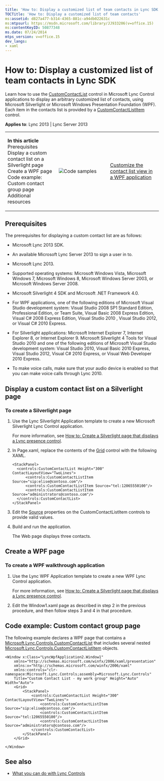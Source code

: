 ```yaml
---
title: 'How to: Display a customized list of team contacts in Lync SDK'
TOCTitle: 'How to: Display a customized list of team contacts'
ms:assetid: d827a477-b314-4365-881c-a94db022631c
ms:mtpsurl: https://msdn.microsoft.com/library/JJ933206(v=office.15)
ms:contentKeyID: 50877348
ms.date: 07/24/2014
mtps_version: v=office.15
dev_langs:
- xaml
---
```


# How to: Display a customized list of team contacts in Lync SDK

Learn how to use the [CustomContactList](https://msdn.microsoft.com/library/hh346321\(v=office.15\)) control in Microsoft Lync Control applications to display an arbitrary customized list of contacts, using Microsoft Silverlight or Microsoft Windows Presentation Foundation (WPF). Each item in the contacts list is provided by a [CustomContactListItem](https://msdn.microsoft.com/library/hh346017\(v=office.15\)) control.



**Applies to**: Lync 2013 | Lync Server 2013

<table>
<colgroup>
<col style="width: 33%" />
<col style="width: 33%" />
<col style="width: 33%" />
</colgroup>
<tbody>
<tr class="odd">
<td><p><strong>In this article</strong><br />
Prerequisites<br />
Display a custom contact list on a Silverlight page<br />
Create a WPF page<br />
Code example: Custom contact group page<br />
Additional resources</p></td>
<td><p><img src="images/JJ933112.mod_icon_CodeGallery(Office.15).png" title="Code samples" alt="Code samples" /></p></td>
<td><p><a href="http://code.msdn.microsoft.com/lync-2013-customize-the-1ad7a5d3">Customize the contact list view in a WPF application</a></p></td>
</tr>
</tbody>
</table>

## Prerequisites

The prerequisites for displaying a custom contact list are as follows:

  - Microsoft Lync 2013 SDK.

  - An available Microsoft Lync Server 2013 to sign a user in to.

  - Microsoft Lync 2013.

  - Supported operating systems: Microsoft Windows Vista, Microsoft Windows 7, Microsoft Windows 8, Microsoft Windows Server 2003, or Microsoft Windows Server 2008.

  - Microsoft Silverlight 4 SDK and Microsoft .NET Framework 4.0.

  - For WPF applications, one of the following editions of Microsoft Visual Studio development system: Visual Studio 2008 SP1 Standard Edition, Professional Edition, or Team Suite, Visual Basic 2008 Express Edition, Visual C\# 2008 Express Edition, Visual Studio 2010 , Visual Studio 2012, or Visual C\# 2010 Express.

  - For Silverlight applications: Microsoft Internet Explorer 7, Internet Explorer 8, or Internet Explorer 9. Microsoft Silverlight 4 Tools for Visual Studio 2010 and one of the following editions of Microsoft Visual Studio development system: Visual Studio 2010, Visual Basic 2010 Express, Visual Studio 2012, Visual C\# 2010 Express, or Visual Web Developer 2010 Express.

  - To make voice calls, make sure that your audio device is enabled so that you can make voice calls through Lync 2010.

## Display a custom contact list on a Silverlight page

### To create a Silverlight page

1.  Use the Lync Silverlight Application template to create a new Microsoft Silverlight Lync Control application.
    
    For more information, see [How to: Create a Silverlight page that displays a Lync presence control](how-to-create-a-silverlight-page-that-displays-a-lync-presence-control.md).

2.  In Page.xaml, replace the contents of the [Grid](http://msdn2.microsoft.com/library/ms610550) control with the following XAML.
    
    ```xaml
    <StackPanel>
      <controls:CustomContactList Height="300" ContactLayoutView="TwoLines">
          <controls:CustomContactListItem Source="sip:elise@contoso.com"/>
          <controls:CustomContactListItem Source="tel:12065550100"/>
          <controls:CustomContactListItem Source="administrators@contoso.com"/>
      </controls:CustomContactList>
    </StackPanel>
    ```

3.  Edit the [Source](https://msdn.microsoft.com/library/hh363511\(v=office.15\)) properties on the CustomContactListItem controls to provide valid values.

4.  Build and run the application.
    
    The Web page displays three contacts.

## Create a WPF page

### To create a WPF walkthrough application

1.  Use the Lync WPF Application template to create a new WPF Lync Control application.
    
    For more information, see [How to: Create a Silverlight page that displays a Lync presence control](how-to-create-a-silverlight-page-that-displays-a-lync-presence-control.md).

2.  Edit the Window1.xaml page as described in step 2 in the previous procedure, and then follow steps 3 and 4 in that procedure.

## Code example: Custom contact group page

The following example declares a WPF page that contains a [Microsoft.Lync.Controls.CustomContactList](https://msdn.microsoft.com/library/hh346321\(v=office.15\)) that includes several nested [Microsoft.Lync.Controls.CustomContactListItem](https://msdn.microsoft.com/library/hh346017\(v=office.15\)) objects.

```xaml
<Window x:Class="LyncWpfApplication2.Window1"
    xmlns="http://schemas.microsoft.com/winfx/2006/xaml/presentation"
    xmlns:x="http://schemas.microsoft.com/winfx/2006/xaml"
    xmlns:controls="clr-namespace:Microsoft.Lync.Controls;assembly=Microsoft.Lync.Controls"
    Title="Custom Contact List - my work group" Height="Auto" Width="Auto">
    <Grid>
        <StackPanel>
            <controls:CustomContactList Height="300" ContactLayoutView="TwoLines">
                <controls:CustomContactListItem Source="sip:elise@contoso.com"/>
                <controls:CustomContactListItem Source="tel:12065550100"/>
                <controls:CustomContactListItem Source="administrators@contoso.com"/>
            </controls:CustomContactList>
        </StackPanel>
    </Grid>

</Window>
```

## See also

  - [What you can do with Lync Controls](what-you-can-do-with-lync-controls.md)

